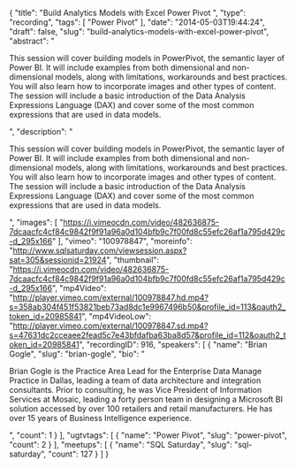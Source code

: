 {
  "title": "Build Analytics Models with Excel Power Pivot ",
  "type": "recording",
  "tags": [
    "Power Pivot"
  ],
  "date": "2014-05-03T19:44:24",
  "draft": false,
  "slug": "build-analytics-models-with-excel-power-pivot",
  "abstract": "<p>This session will cover building models in PowerPivot, the semantic layer of Power BI. It will include examples from both dimensional and non-dimensional models, along with limitations, workarounds and best practices. You will also learn how to incorporate images and other types of content. The session will include a basic introduction of the Data Analysis Expressions Language (DAX) and cover some of the most common expressions that are used in data models. </p>",
  "description": "<p>This session will cover building models in PowerPivot, the semantic layer of Power BI. It will include examples from both dimensional and non-dimensional models, along with limitations, workarounds and best practices. You will also learn how to incorporate images and other types of content. The session will include a basic introduction of the Data Analysis Expressions Language (DAX) and cover some of the most common expressions that are used in data models. </p>",
  "images": [
    "https://i.vimeocdn.com/video/482636875-7dcaacfc4cf84c9842f9f91a96a0d104bfb9c7f00fd8c55efc26af1a795d429c-d_295x166"
  ],
  "vimeo": "100978847",
  "moreinfo": "http://www.sqlsaturday.com/viewsession.aspx?sat=305&sessionid=21924",
  "thumbnail": "https://i.vimeocdn.com/video/482636875-7dcaacfc4cf84c9842f9f91a96a0d104bfb9c7f00fd8c55efc26af1a795d429c-d_295x166",
  "mp4Video": "http://player.vimeo.com/external/100978847.hd.mp4?s=358ab304f451f53821beb73ad8dc1e9967496b50&profile_id=113&oauth2_token_id=20985841",
  "mp4VideoLow": "http://player.vimeo.com/external/100978847.sd.mp4?s=47631dc2cceaee2fead5c7e43bfdafba63ba8d57&profile_id=112&oauth2_token_id=20985841",
  "recordingID": 916,
  "speakers": [
    {
      "name": "Brian Gogle",
      "slug": "brian-gogle",
      "bio": "<p>Brian Gogle is the Practice Area Lead for the Enterprise Data Manage Practice in Dallas, leading a team of data architecture and integration consultants. Prior to consulting, he was Vice President of Information Services at Mosaic, leading a forty person team in designing a Microsoft BI solution accessed by over 100 retailers and retail manufacturers. He has over 15 years of Business Intelligence experience.</p>",
      "count": 1
    }
  ],
  "ugtvtags": [
    {
      "name": "Power Pivot",
      "slug": "power-pivot",
      "count": 2
    }
  ],
  "meetups": [
    {
      "name": "SQL Saturday",
      "slug": "sql-saturday",
      "count": 127
    }
  ]
}